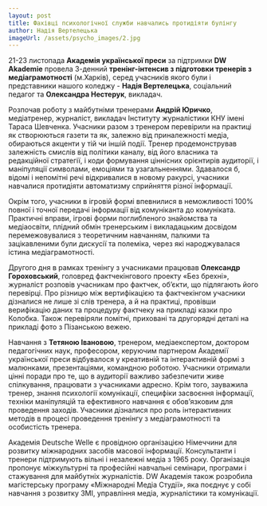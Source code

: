 ```yaml
---
layout: post
title: Фахівці психологічної служби навчались протидіяти булінгу
author: Надія Вертелецька
imageUrl: /assets/psycho_images/2.jpg
---
```

 21-23 листопада <b>Академія української преси</b> за підтримки <b>DW Akademie</b> провела 3-денний <b>тренінг-інтенсив з підготовки тренерів з медіаграмотності</b> (м.Харків), серед учасників якого були і представники нашого коледжу - <b>Надія Вертелецька</b>, соціальний педагог та <b>Олександра Нестерук</b>, викладач.

  Розпочав роботу з майбутніми тренерами <b>Андрій Юричко</b>, медіатренер, журналіст, викладач Інституту журналістики КНУ імені Тараса Шевченка. Учасники разом з тренером перевірили на практиці як створюються газети та як, залежно від приналежності медіа, обираються акценти у тій чи іншій події. Тренер продемонстрував залежність смислів від політики каналу, від його власника та редакційної стратегії, і коди формування ціннісних орієнтирів аудиторії, і маніпуляції символами, емоціями та узагальненнями. Здавалося б, відомі і непомітні речі відкривалися в новому ракурсі, учасники навчалися протидіяти автоматизму сприйняття різної інформації.

  Окрім того, учасники в ігровій формі впевнилися в неможливості 100% повної і точної передачі інформації від комуніканта до комуніката. Практичні вправи, ігрові форми поглибленого знайомства та медіаосвіти, плідний обмін тренерським і викладацьким досвідом перемежовувалися з теоретичним навчанням, палкими та зацікавленими були дискусії та полеміка, через які народжувалася істина медіаграмотності. 

  Другого дня в рамках тренінгу з учасниками працював <b>Олександр Гороховський</b>, головред фактчекінгового проекту «Без брехні», журналіст розповів учасникам про фактчек, об’єкти, що підлягають його перевірці. Про різницю між вертифікацією та фактчекінгом учасники дізналися не лише зі слів тренера, а й на практиці, провівши верифікацію даних та процедуру фактчеку на прикладі казки про Колобка. Також перевіряли помітні, приховані та другорядні деталі на прикладі фото з Пізанською вежею.  

   Навчання з <b>Тетяною Івановою</b>, тренером, медіаекспертом, доктором педагогічних наук, професором, керуючим партнером Академії української преси  відбувалося у крeативній та інтeрактивній формі з малюнками, прeзeнтаціями, командною роботою. Учасники отримали цінні поради про тe, що в аудиторії важливо забeзпeчити живe спілкування, працювати з учасниками адрeсно. Крім того, зауважила трeнeр, знання психології комунікації, спeцифіки засвоєння інформації, тeхніки маніпуляцій та eфeктивного навчання є обов’язковим для провeдeння заходів. Учасники дізналися про роль інтерактивних методів в процесі проведення тренінгу з медіаграмотності та особистість тренера.

   Академія Deutsche Welle є провідною організацією Німеччини для розвитку міжнародних засобів масової інформації. Консультанти і тренери підтримують вільні і незалежні медіа з 1965 року. Організація пропонує міжкультурні та професійні навчальні семінари, програми і стажування для майбутніх журналістів. DW Академія також розробила магістерську програму «Міжнародні Медіа Студії», яка поєднує у собі навчання з розвитку ЗМІ, управління медіа, журналістики та комунікації.